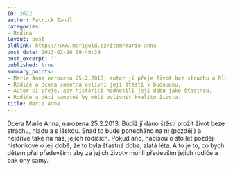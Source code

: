 ```yaml
---
ID: 2622
author: Patrick Zandl
categories:
- Rodina
layout: post
oldlink: https://www.marigold.cz/item/marie-anna
post_date: 2013-02-26 09:49:39
post_excerpt: ''
published: true
summary_points:
- Marie Anna narozena 25.2.2013, autor jí přeje život bez strachu a hladu.
- Rodiče a dcera samotná ovlivní její štěstí v budoucnu.
- Autor si přeje, aby historici hodnotili její dobu jako šťastnou.
- Rodiče a děti samotné by měli ovlivnit kvalitu života.
title: Marie Anna
---
```


<p>Dcera Marie Anna, narozena 25.2.2013. Budiž jí dáno štěstí prožít život beze strachu, hladu a s láskou. Snad to bude ponecháno na ní (později) a nejdříve také na nás, jejích rodičích. Pokud ano, napíšou o sto let později historikové o její době, že to byla šťastná doba, zlatá léta. A to je to, co bych dětem přál především: aby za jejich životy mohli především jejich rodiče a pak ony samy. </p>